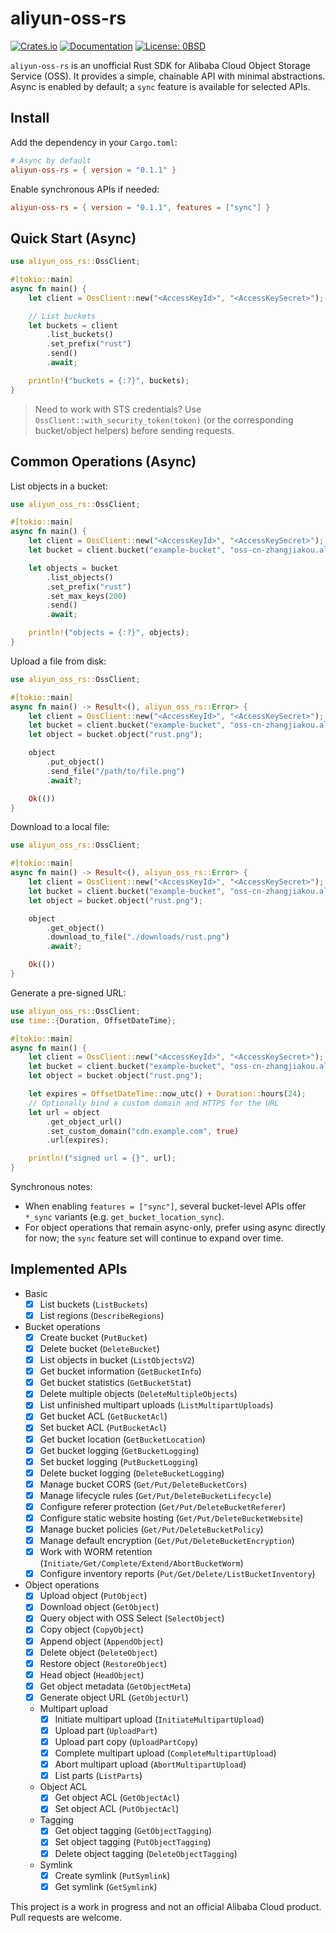 # aliyun-oss-rs

[![Crates.io](https://img.shields.io/crates/v/aliyun-oss-rs)](https://crates.io/crates/aliyun-oss-rs)
[![Documentation](https://img.shields.io/badge/docs-latest-blue.svg)](https://docs.rs/aliyun-oss-rs)
[![License: 0BSD](https://img.shields.io/badge/license-0BSD-blue.svg)](LICENSE)

`aliyun-oss-rs` is an unofficial Rust SDK for Alibaba Cloud Object Storage Service (OSS).
It provides a simple, chainable API with minimal abstractions. Async is enabled by default; a `sync` feature is available for selected APIs.

## Install

Add the dependency in your `Cargo.toml`:

```toml
# Async by default
aliyun-oss-rs = { version = "0.1.1" }
```

Enable synchronous APIs if needed:

```toml
aliyun-oss-rs = { version = "0.1.1", features = ["sync"] }
```

## Quick Start (Async)

```rust
use aliyun_oss_rs::OssClient;

#[tokio::main]
async fn main() {
    let client = OssClient::new("<AccessKeyId>", "<AccessKeySecret>");

    // List buckets
    let buckets = client
        .list_buckets()
        .set_prefix("rust")
        .send()
        .await;

    println!("buckets = {:?}", buckets);
}
```

> Need to work with STS credentials? Use `OssClient::with_security_token(token)` (or the corresponding bucket/object helpers) before sending requests.

## Common Operations (Async)

List objects in a bucket:

```rust
use aliyun_oss_rs::OssClient;

#[tokio::main]
async fn main() {
    let client = OssClient::new("<AccessKeyId>", "<AccessKeySecret>");
    let bucket = client.bucket("example-bucket", "oss-cn-zhangjiakou.aliyuncs.com");

    let objects = bucket
        .list_objects()
        .set_prefix("rust")
        .set_max_keys(200)
        .send()
        .await;

    println!("objects = {:?}", objects);
}
```

Upload a file from disk:

```rust
use aliyun_oss_rs::OssClient;

#[tokio::main]
async fn main() -> Result<(), aliyun_oss_rs::Error> {
    let client = OssClient::new("<AccessKeyId>", "<AccessKeySecret>");
    let bucket = client.bucket("example-bucket", "oss-cn-zhangjiakou.aliyuncs.com");
    let object = bucket.object("rust.png");

    object
        .put_object()
        .send_file("/path/to/file.png")
        .await?;

    Ok(())
}
```

Download to a local file:

```rust
use aliyun_oss_rs::OssClient;

#[tokio::main]
async fn main() -> Result<(), aliyun_oss_rs::Error> {
    let client = OssClient::new("<AccessKeyId>", "<AccessKeySecret>");
    let bucket = client.bucket("example-bucket", "oss-cn-zhangjiakou.aliyuncs.com");
    let object = bucket.object("rust.png");

    object
        .get_object()
        .download_to_file("./downloads/rust.png")
        .await?;

    Ok(())
}
```

Generate a pre-signed URL:

```rust
use aliyun_oss_rs::OssClient;
use time::{Duration, OffsetDateTime};

#[tokio::main]
async fn main() {
    let client = OssClient::new("<AccessKeyId>", "<AccessKeySecret>");
    let bucket = client.bucket("example-bucket", "oss-cn-zhangjiakou.aliyuncs.com");
    let object = bucket.object("rust.png");

    let expires = OffsetDateTime::now_utc() + Duration::hours(24);
    // Optionally bind a custom domain and HTTPS for the URL
    let url = object
        .get_object_url()
        .set_custom_domain("cdn.example.com", true)
        .url(expires);

    println!("signed url = {}", url);
}
```

Synchronous notes:

- When enabling `features = ["sync"]`, several bucket-level APIs offer `*_sync` variants (e.g. `get_bucket_location_sync`).
- For object operations that remain async-only, prefer using async directly for now;
  the `sync` feature set will continue to expand over time.

## Implemented APIs

- Basic
  - [x] List buckets (`ListBuckets`)
  - [x] List regions (`DescribeRegions`)

- Bucket operations
  - [x] Create bucket (`PutBucket`)
  - [x] Delete bucket (`DeleteBucket`)
  - [x] List objects in bucket (`ListObjectsV2`)
  - [x] Get bucket information (`GetBucketInfo`)
  - [x] Get bucket statistics (`GetBucketStat`)
  - [x] Delete multiple objects (`DeleteMultipleObjects`)
  - [x] List unfinished multipart uploads (`ListMultipartUploads`)
  - [x] Get bucket ACL (`GetBucketAcl`)
  - [x] Set bucket ACL (`PutBucketAcl`)
  - [x] Get bucket location (`GetBucketLocation`)
  - [x] Get bucket logging (`GetBucketLogging`)
  - [x] Set bucket logging (`PutBucketLogging`)
  - [x] Delete bucket logging (`DeleteBucketLogging`)
  - [x] Manage bucket CORS (`Get/Put/DeleteBucketCors`)
  - [x] Manage lifecycle rules (`Get/Put/DeleteBucketLifecycle`)
  - [x] Configure referer protection (`Get/Put/DeleteBucketReferer`)
  - [x] Configure static website hosting (`Get/Put/DeleteBucketWebsite`)
  - [x] Manage bucket policies (`Get/Put/DeleteBucketPolicy`)
  - [x] Manage default encryption (`Get/Put/DeleteBucketEncryption`)
  - [x] Work with WORM retention (`Initiate/Get/Complete/Extend/AbortBucketWorm`)
  - [x] Configure inventory reports (`Put/Get/Delete/ListBucketInventory`)

- Object operations
  - [x] Upload object (`PutObject`)
  - [x] Download object (`GetObject`)
  - [x] Query object with OSS Select (`SelectObject`)
  - [x] Copy object (`CopyObject`)
  - [x] Append object (`AppendObject`)
  - [x] Delete object (`DeleteObject`)
  - [x] Restore object (`RestoreObject`)
  - [x] Head object (`HeadObject`)
  - [x] Get object metadata (`GetObjectMeta`)
  - [x] Generate object URL (`GetObjectUrl`)
  - Multipart upload
    - [x] Initiate multipart upload (`InitiateMultipartUpload`)
    - [x] Upload part (`UploadPart`)
    - [x] Upload part copy (`UploadPartCopy`)
    - [x] Complete multipart upload (`CompleteMultipartUpload`)
    - [x] Abort multipart upload (`AbortMultipartUpload`)
    - [x] List parts (`ListParts`)
  - Object ACL
    - [x] Get object ACL (`GetObjectAcl`)
    - [x] Set object ACL (`PutObjectAcl`)
  - Tagging
    - [x] Get object tagging (`GetObjectTagging`)
    - [x] Set object tagging (`PutObjectTagging`)
    - [x] Delete object tagging (`DeleteObjectTagging`)
  - Symlink
    - [x] Create symlink (`PutSymlink`)
    - [x] Get symlink (`GetSymlink`)

This project is a work in progress and not an official Alibaba Cloud product.
Pull requests are welcome.

